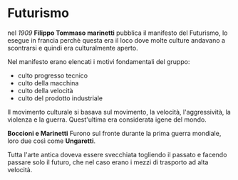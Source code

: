 # Futurismo

nel *1909* **Filippo Tommaso marinetti** pubblica il manifesto del Futurismo, lo esegue in francia perchè questa era il loco dove molte culture andavano a scontrarsi e quindi era culturalmente aperto.

Nel manifesto erano elencati i motivi fondamentali del gruppo:
- culto progresso tecnico
- culto della macchina
- culto della velocità
- culto del prodotto industriale

Il movimento culturale si basava sul movimento, la velocità, l'aggressività, la violenza e la guerra. Quest'ultima era considerata igene del mondo.

**Boccioni e Marinetti** Furono sul fronte durante la prima guerra mondiale, loro due così come **Ungaretti**.

Tutta l'arte antica doveva essere svecchiata togliendo il passato e facendo passare solo il futuro, che nel caso erano i mezzi di trasporto ad alta velocità.

<!--stackedit_data:
eyJoaXN0b3J5IjpbODMzNzEzOTYsMTE1Njc3MDE2MSwtMTYxND
Q3NzI5MSwxODgyODY4NDM5LDEwNjIyOTk0NjFdfQ==
-->